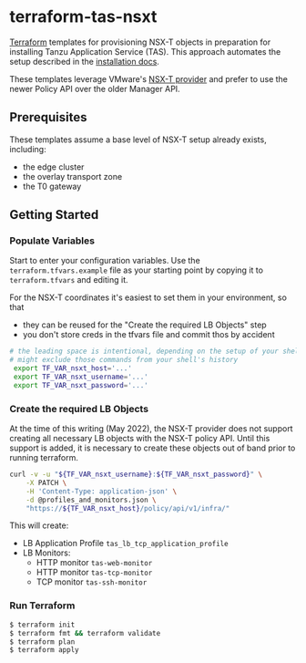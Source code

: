 # terraform-tas-nsxt

[Terraform](https://www.terraform.io) templates for provisioning NSX-T objects
in preparation for installing Tanzu Application Service (TAS). This approach
automates the setup described in the
[installation docs](https://docs.vmware.com/en/VMware-Tanzu-Application-Service/5.0/tas-for-vms/vsphere-nsx-t.html).

These templates leverage VMware's
[NSX-T provider](https://registry.terraform.io/providers/vmware/nsxt/latest/docs)
and prefer to use the newer Policy API over the older Manager API.

## Prerequisites

These templates assume a base level of NSX-T setup already exists, including:

- the edge cluster
- the overlay transport zone
- the T0 gateway

## Getting Started

### Populate Variables

Start to enter your configuration variables. Use the `terraform.tfvars.example`
file as your starting point by copying it to `terraform.tfvars` and editing it.

For the NSX-T coordinates it's easiest to set them in your environment, so that

- they can be reused for the "Create the required LB Objects" step
- you don't store creds in the tfvars file and commit thos by accident

```bash
# the leading space is intentional, depending on the setup of your shell it
# might exclude those commands from your shell's history
 export TF_VAR_nsxt_host='...'
 export TF_VAR_nsxt_username='...'
 export TF_VAR_nsxt_password='...'
```

### Create the required LB Objects

At the time of this writing (May 2022), the NSX-T provider does not support
creating all necessary LB objects with the NSX-T policy API. Until this support
is added, it is necessary to create these objects out of band prior to running
terraform.

```bash
curl -v -u "${TF_VAR_nsxt_username}:${TF_VAR_nsxt_password}" \
    -X PATCH \
    -H 'Content-Type: application-json' \
    -d @profiles_and_monitors.json \
    "https://${TF_VAR_nsxt_host}/policy/api/v1/infra/"
```

This will create:

- LB Application Profile `tas_lb_tcp_application_profile`
- LB Monitors:
  - HTTP monitor `tas-web-monitor`
  - HTTP monitor `tas-tcp-monitor`
  - TCP monitor `tas-ssh-monitor`

### Run Terraform

```bash
$ terraform init
$ terraform fmt && terraform validate
$ terraform plan
$ terraform apply
```
